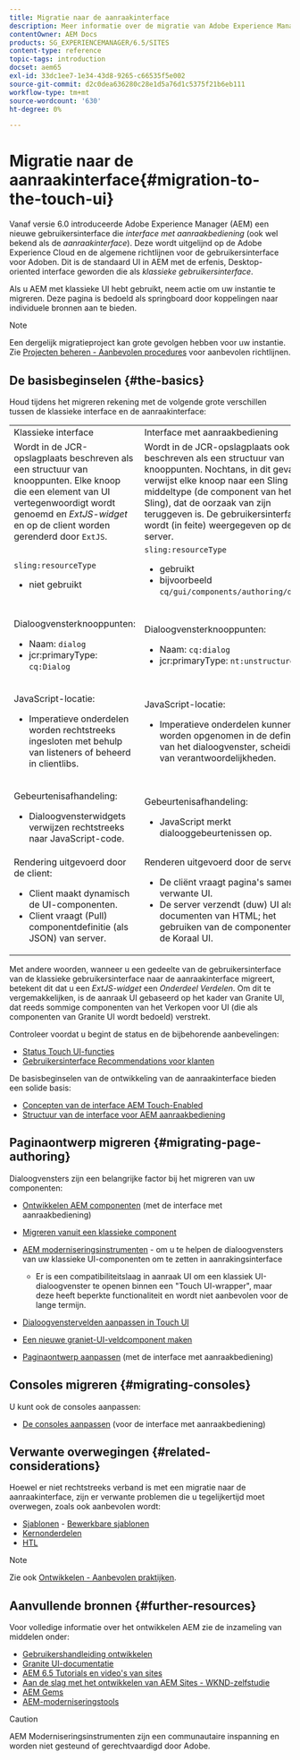 ```yaml
---
title: Migratie naar de aanraakinterface
description: Meer informatie over de migratie van Adobe Experience Manager naar de Touch-gebruikersinterface en over de gevolgen hiervan voor u.
contentOwner: AEM Docs
products: SG_EXPERIENCEMANAGER/6.5/SITES
content-type: reference
topic-tags: introduction
docset: aem65
exl-id: 33dc1ee7-1e34-43d8-9265-c66535f5e002
source-git-commit: d2c0dea636280c28e1d5a76d1c5375f21b6eb111
workflow-type: tm+mt
source-wordcount: '630'
ht-degree: 0%

---
```


# Migratie naar de aanraakinterface{#migration-to-the-touch-ui}

Vanaf versie 6.0 introduceerde Adobe Experience Manager (AEM) een nieuwe gebruikersinterface die *interface met aanraakbediening* (ook wel bekend als de *aanraakinterface*). Deze wordt uitgelijnd op de Adobe Experience Cloud en de algemene richtlijnen voor de gebruikersinterface voor Adoben. Dit is de standaard UI in AEM met de erfenis, Desktop-oriented interface geworden die als *klassieke gebruikersinterface*.

Als u AEM met klassieke UI hebt gebruikt, neem actie om uw instantie te migreren. Deze pagina is bedoeld als springboard door koppelingen naar individuele bronnen aan te bieden.

>[!NOTE]
>
>Een dergelijk migratieproject kan grote gevolgen hebben voor uw instantie. Zie [Projecten beheren - Aanbevolen procedures](/help/managing/best-practices.md) voor aanbevolen richtlijnen.

## De basisbeginselen {#the-basics}

Houd tijdens het migreren rekening met de volgende grote verschillen tussen de klassieke interface en de aanraakinterface:

<table>
 <tbody>
  <tr>
   <td>Klassieke interface</td>
   <td>Interface met aanraakbediening</td>
  </tr>
  <tr>
   <td>Wordt in de JCR-opslagplaats beschreven als een structuur van knooppunten. Elke knoop die een element van UI vertegenwoordigt wordt genoemd en <em>ExtJS-widget</em> en op de client worden gerenderd door <code>ExtJS</code>.</td>
   <td>Wordt in de JCR-opslagplaats ook beschreven als een structuur van knooppunten. Nochtans, in dit geval, verwijst elke knoop naar een Sling middeltype (de component van het Sling), dat de oorzaak van zijn teruggeven is. De gebruikersinterface wordt (in feite) weergegeven op de server.</td>
  </tr>
  <tr>
   <td><p><code>sling:resourceType</code></p>
    <ul>
     <li>niet gebruikt</li>
    </ul> </td>
   <td><code>sling:resourceType</code>
    <ul>
     <li>gebruikt</li>
     <li>bijvoorbeeld<br /> <code>cq/gui/components/authoring/dialog</code><br /> </li>
    </ul> </td>
  </tr>
  <tr>
   <td><p>Dialoogvensterknooppunten:</p>
    <ul>
     <li>Naam: <code>dialog</code></li>
     <li>jcr:primaryType: <code>cq:Dialog</code></li>
    </ul> </td>
   <td><p>Dialoogvensterknooppunten:</p>
    <ul>
     <li>Naam: <code>cq:dialog</code></li>
     <li>jcr:primaryType: <code>nt:unstructured</code></li>
    </ul> </td>
  </tr>
  <tr>
   <td><p>JavaScript-locatie:</p>
    <ul>
     <li>Imperatieve onderdelen worden rechtstreeks ingesloten met behulp van listeners of beheerd in clientlibs.</li>
    </ul> </td>
   <td><p>JavaScript-locatie:</p>
    <ul>
     <li>Imperatieve onderdelen kunnen niet worden opgenomen in de definitie van het dialoogvenster, scheiding van verantwoordelijkheden.</li>
    </ul> </td>
  </tr>
  <tr>
   <td><p>Gebeurtenisafhandeling:</p>
    <ul>
     <li>Dialoogvensterwidgets verwijzen rechtstreeks naar JavaScript-code.</li>
    </ul> </td>
   <td><p>Gebeurtenisafhandeling:</p>
    <ul>
     <li>JavaScript merkt dialooggebeurtenissen op.</li>
    </ul> </td>
  </tr>
  <tr>
   <td>Rendering uitgevoerd door de client:
    <ul>
     <li>Client maakt dynamisch de UI-componenten.</li>
     <li>Client vraagt (Pull) componentdefinitie (als JSON) van server.</li>
    </ul> </td>
   <td>Renderen uitgevoerd door de server:
    <ul>
     <li>De cliënt vraagt pagina's samen met verwante UI.</li>
     <li>De server verzendt (duw) UI als documenten van HTML; het gebruiken van de componenten van de Koraal UI.<br /> </li>
    </ul> </td>
  </tr>
 </tbody>
</table>

Met andere woorden, wanneer u een gedeelte van de gebruikersinterface van de klassieke gebruikersinterface naar de aanraakinterface migreert, betekent dit dat u een *ExtJS-widget* een *Onderdeel Verdelen*. Om dit te vergemakkelijken, is de aanraak UI gebaseerd op het kader van Granite UI, dat reeds sommige componenten van het Verkopen voor UI (die als componenten van Granite UI wordt bedoeld) verstrekt.

Controleer voordat u begint de status en de bijbehorende aanbevelingen:

* [Status Touch UI-functies](/help/release-notes/touch-ui-features-status.md)
* [Gebruikersinterface Recommendations voor klanten](/help/sites-deploying/ui-recommendations.md)

De basisbeginselen van de ontwikkeling van de aanraakinterface bieden een solide basis:

* [Concepten van de interface AEM Touch-Enabled](/help/sites-developing/touch-ui-concepts.md)
* [Structuur van de interface voor AEM aanraakbediening](/help/sites-developing/touch-ui-structure.md)

## Paginaontwerp migreren {#migrating-page-authoring}

Dialoogvensters zijn een belangrijke factor bij het migreren van uw componenten:

* [Ontwikkelen AEM componenten](/help/sites-developing/developing-components.md) (met de interface met aanraakbediening)
* [Migreren vanuit een klassieke component](/help/sites-developing/developing-components.md#migrating-from-a-classic-component)
* [AEM moderniseringsinstrumenten](/help/sites-developing/modernization-tools.md) - om u te helpen de dialoogvensters van uw klassieke UI-componenten om te zetten in aanrakingsinterface

   * Er is een compatibiliteitslaag in aanraak UI om een klassiek UI-dialoogvenster te openen binnen een &quot;Touch UI-wrapper&quot;, maar deze heeft beperkte functionaliteit en wordt niet aanbevolen voor de lange termijn.

* [Dialoogvenstervelden aanpassen in Touch UI](https://helpx.adobe.com/experience-manager/kt/eseminars/gems/aem-customizing-dialog-fields-in-touch-ui.html)
* [Een nieuwe graniet-UI-veldcomponent maken](/help/sites-developing/granite-ui-component.md)
* [Paginaontwerp aanpassen](/help/sites-developing/customizing-page-authoring-touch.md) (met de interface met aanraakbediening)

## Consoles migreren {#migrating-consoles}

U kunt ook de consoles aanpassen:

* [De consoles aanpassen](/help/sites-developing/customizing-consoles-touch.md) (voor de interface met aanraakbediening)

## Verwante overwegingen {#related-considerations}

Hoewel er niet rechtstreeks verband is met een migratie naar de aanraakinterface, zijn er verwante problemen die u tegelijkertijd moet overwegen, zoals ook aanbevolen wordt:

* [Sjablonen](/help/sites-developing/templates.md) - [Bewerkbare sjablonen](/help/sites-developing/page-templates-editable.md)
* [Kernonderdelen](https://experienceleague.adobe.com/docs/experience-manager-core-components/using/introduction.html)
* [HTL](https://experienceleague.adobe.com/docs/experience-manager-htl/content/overview.html)

>[!NOTE]
>
>Zie ook [Ontwikkelen - Aanbevolen praktijken](/help/sites-developing/best-practices.md).

## Aanvullende bronnen {#further-resources}

Voor volledige informatie over het ontwikkelen AEM zie de inzameling van middelen onder:

* [Gebruikershandleiding ontwikkelen](/help/sites-developing/getting-started.md)
* [Granite UI-documentatie](https://developer.adobe.com/experience-manager/reference-materials/6-5/granite-ui/api/jcr_root/libs/granite/ui/index.html)
* [AEM 6.5 Tutorials en video&#39;s van sites](https://experienceleague.adobe.com/docs/experience-manager-learn/sites/overview.html)
* [Aan de slag met het ontwikkelen van AEM Sites - WKND-zelfstudie](/help/sites-developing/getting-started.md)
* [AEM Gems](https://experienceleague.adobe.com/docs/events/experience-manager-gems-recordings/overview.html)
* [AEM-moderniseringstools](https://opensource.adobe.com/aem-modernize-tools/)

>[!CAUTION]
>
>AEM Moderniseringsinstrumenten zijn een communautaire inspanning en worden niet gesteund of gerechtvaardigd door Adobe.
